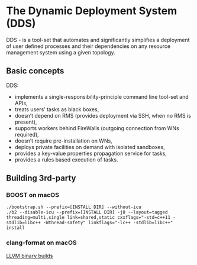 # The Dynamic Deployment System (DDS)
DDS - is a tool-set that automates and significantly simplifies a deployment of user defined processes and their dependencies on any resource management system using a given topology.

## Basic concepts
DDS:
- implements a single-responsibility-principle command line tool-set and APIs,
- treats users’ tasks as black boxes,
- doesn’t depend on RMS (provides deployment via SSH, when no RMS is present),
- supports workers behind FireWalls (outgoing connection from WNs required),
- doesn’t require pre-installation on WNs,
- deploys private facilities on demand with isolated sandboxes,
- provides a key-value properties propagation service for tasks,
- provides a rules based execution of tasks.

## Building 3rd-party

### BOOST on macOS

~~~~~~~
./bootstrap.sh --prefix=[INSTALL DIR] --without-icu
./b2 --disable-icu --prefix=[INSTALL DIR] -j8 --layout=tagged threading=multi,single link=shared,static cxxflags="-std=c++11 -stdlib=libc++ -Wthread-safety" linkflags="-lc++ -stdlib=libc++" install

~~~~~~~

### clang-format on macOS

[LLVM binary builds](http://releases.llvm.org/download.html)